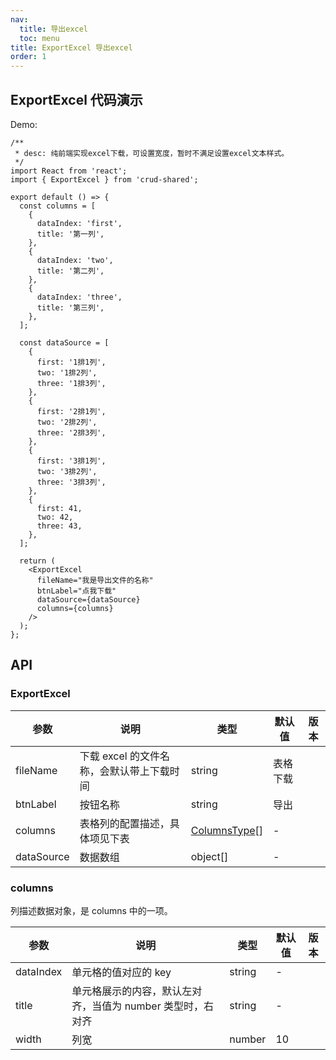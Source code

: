 ```yaml
---
nav:
  title: 导出excel
  toc: menu
title: ExportExcel 导出excel
order: 1
---
```


## ExportExcel 代码演示

Demo:

```tsx
/**
 * desc: 纯前端实现excel下载，可设置宽度，暂时不满足设置excel文本样式。
 */
import React from 'react';
import { ExportExcel } from 'crud-shared';

export default () => {
  const columns = [
    {
      dataIndex: 'first',
      title: '第一列',
    },
    {
      dataIndex: 'two',
      title: '第二列',
    },
    {
      dataIndex: 'three',
      title: '第三列',
    },
  ];

  const dataSource = [
    {
      first: '1排1列',
      two: '1排2列',
      three: '1排3列',
    },
    {
      first: '2排1列',
      two: '2排2列',
      three: '2排3列',
    },
    {
      first: '3排1列',
      two: '3排2列',
      three: '3排3列',
    },
    {
      first: 41,
      two: 42,
      three: 43,
    },
  ];

  return (
    <ExportExcel
      fileName="我是导出文件的名称"
      btnLabel="点我下载"
      dataSource={dataSource}
      columns={columns}
    />
  );
};
```

## API

### ExportExcel

| 参数 | 说明 | 类型 | 默认值 | 版本 |
| --- | --- | --- | --- | --- |
| fileName | 下载 excel 的文件名称，会默认带上下载时间 | string | 表格下载 |  |
| btnLabel | 按钮名称 | string | 导出 |  |
| columns | 表格列的配置描述，具体项见下表 | [ColumnsType](#columns)\[] | - |  |
| dataSource | 数据数组 | object\[] | - |  |

### columns

列描述数据对象，是 columns 中的一项。

| 参数      | 说明                                                       | 类型   | 默认值 | 版本 |
| --------- | ---------------------------------------------------------- | ------ | ------ | ---- |
| dataIndex | 单元格的值对应的 key                                       | string | -      |      |
| title     | 单元格展示的内容，默认左对齐，当值为 number 类型时，右对齐 | string | -      |      |
| width     | 列宽                                                       | number | 10     |      |
